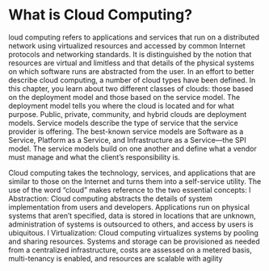 # What is Cloud Computing?

loud computing refers to applications and services that run on a distributed network using virtualized resources and accessed by common Internet protocols and networking standards. It is distinguished
by the notion that resources are virtual and limitless and that details of the
physical systems on which software runs are abstracted from the user.
In an effort to better describe cloud computing, a number of cloud types
have been defined. In this chapter, you learn about two different classes of
clouds: those based on the deployment model and those based on the service
model. The deployment model tells you where the cloud is located and for
what purpose. Public, private, community, and hybrid clouds are deployment models.
Service models describe the type of service that the service provider is offering. The best-known service models are Software as a Service, Platform as a
Service, and Infrastructure as a Service—the SPI model. The service models
build on one another and define what a vendor must manage and what the
client’s responsibility is.

Cloud computing takes the technology, services, and applications that are similar to those on the
Internet and turns them into a self-service utility. The use of the word “cloud” makes reference to
the two essential concepts:
l Abstraction: Cloud computing abstracts the details of system implementation from users
and developers. Applications run on physical systems that aren’t specified, data is stored
in locations that are unknown, administration of systems is outsourced to others, and
access by users is ubiquitous.
l Virtualization: Cloud computing virtualizes systems by pooling and sharing resources.
Systems and storage can be provisioned as needed from a centralized infrastructure, costs
are assessed on a metered basis, multi-tenancy is enabled, and resources are scalable with
agility
